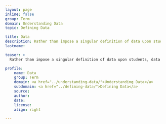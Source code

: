 ```yaml
---
layout: page
inline: false
group: Term
domain: Understanding Data
topic: Defining Data

title: Data
description: Rather than impose a singular definition of data upon students, data in this toolkit is presented from a variety of perspectives to highlight its relations to bodies, ethics, rhetoric, and power.
lastname: 

teaser: >
  Rather than impose a singular definition of data upon students, data in this toolkit is presented from a variety of perspectives to highlight its relations to bodies, ethics, rhetoric, and power.

profile:
    name: Data
    group: Term
    domain: <a href="../understanding-data/">Understanding Data</a>
    subdomain: <a href="../defining-data/">Defining Data</a>
    source: 
    author: 
    date: 
    license: 
    align: right

---
```


